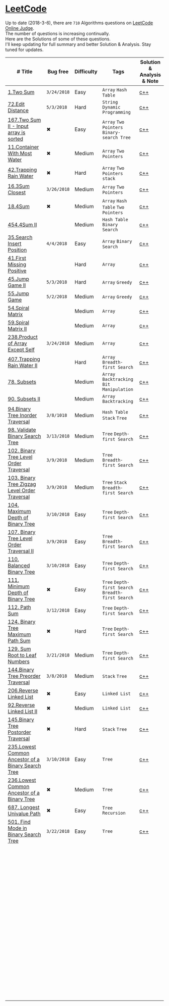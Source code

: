 # [LeetCode](https://leetcode.com/problemset/algorithms/)

Up to date (2018-3-6), there are `710` Algorithms questions on [LeetCode Online Judge](https://leetcode.com/).  
The number of questions is increasing continually.  
Here are the Solutions of some of these questions.  
I'll keep updating for full summary and better Solution & Analysis. 
Stay tuned for updates.

| # Title                                  | Bug free    | Difficulty | Tags                                     | Solution & Analysis & Note               |
| ---------------------------------------- | ----------- | ---------- | ---------------------------------------- | ---------------------------------------- |
| [1.Two Sum](https://leetcode.com/problems/two-sum/description/) | `3/24/2018` | Easy       | `Array` `Hash Table`                     | [c++](./C++/1.two-sum.cpp)               |
| [72.Edit Distance](https://leetcode.com/problems/edit-distance/description/) | `5/3/2018`         | Hard       | `String` `Dynamic Programming`           | [c++](./C++/72.edit-distance.cpp)        |
| [167.Two Sum II - Input array is sorted](https://leetcode.com/problems/two-sum-ii-input-array-is-sorted/description/) | ✖           | Easy       | `Array` `Two Pointers` `Binary-search Tree` | [c++](./C++/167.two-sum-ii-input-array-is-sorted.cpp) |
| [11.Container With Most Water](https://leetcode.com/problems/container-with-most-water/description/) | ✖           | Medium     | `Array` `Two Pointers`                   | [c++](./C++/11.container-with-most-water.cpp) |
| [42.Trapping Rain Water](https://leetcode.com/problems/trapping-rain-water/description/) | ✖           | Hard       | `Array` `Two Pointers`   `stack`         | [c++](./C++/42.trapping-rain-water/description.cpp) |
| [16.3Sum Closest](https://leetcode.com/problems/3sum-closest/description/) | `3/26/2018` | Medium     | `Array` `Two Pointers`                   | [c++](./C++/16.3sum-closest.cpp)         |
| [18.4Sum](https://leetcode.com/problems/4sum/description/) | ✖           | Medium     | `Array` `Hash Table` `Two Pointers`      | [c++](./C++/18.4sum.cpp)                 |
| [454.4Sum II](https://leetcode.com/problems/4sum-ii/description/) |             | Medium     | `Hash Table` `Binary Search`             | [c++](./C++/454.4sum-ii.cpp)             |
| [35.Search Insert Position](https://leetcode.com/problems/search-insert-position/description/) | `4/4/2018`  | Easy       | `Array`   `Binary Search`                | [c++](./C++/35.search-insert-position.cpp) |
| [41.First Missing Positive](https://leetcode.com/problems/first-missing-positive/description/) |             | Hard       | `Array`                                  | [c++](./C++/41.first-missing-positive.cpp) |
| [45.Jump Game II](https://leetcode.com/problems/jump-game-ii/description/) | `5/3/2018`          | Hard       | `Array` `Greedy`                         | [c++](./C++/45.jump-game-ii.cpp)         |
| [55.Jump Game](https://leetcode.com/problems/jump-game/description/) | `5/2/2018`  | Medium     | `Array` `Greedy`                         | [c++](./C++/55.jump-game.cpp)            |
| [54.Spiral Matrix](https://leetcode.com/problems/spiral-matrix/description/) |             | Medium     | `Array`                                  | [c++](./C++/59.spiral-matrix.cpp)        |
| [59.Spiral Matrix II](https://leetcode.com/problems/spiral-matrix-ii/description/) |             | Medium     | `Array`                                  | [c++](./C++/59.spiral-matrix-ii.cpp)     |
| [238.Product of Array Except Self](https://leetcode.com/problems/product-of-array-except-self/description/) | `3/24/2018` | Medium     | `Array`                                  | [c++](./C++/238.product-of-array-except-self.cpp) |
| [407.Trapping Rain Water II](https://leetcode.com/problems/trapping-rain-water-ii/description/) |             | Hard       | `Array` `Breadth-first Search`           | [c++](./C++/407.trapping-rain-water-ii/description.cpp) |
| [78. Subsets](https://leetcode.com/problems/subsets/description/) |             | Medium     | `Array` `Backtracking` `Bit Manipulation` | [c++](./C++/78.subsets.cpp)              |
| [90. Subsets II](https://leetcode.com/problems/subsets-ii/description/) |             | Medium     | `Array` `Backtracking`                   | [c++](./C++/78.subsets-ii.cpp)           |
| [94.Binary Tree Inorder Traversal](https://leetcode.com/problems/binary-tree-inorder-traversal/description/) | `3/8/1018`  | Medium     | `Hash Table` `Stack` `Tree`              | [c++](./C++/94.binary-tree-inorder-traversal.cpp) |
| [98. Validate Binary Search Tree](https://leetcode.com/problems/validate-binary-search-tree/description/) | `3/13/2018` | Medium     | `Tree` `Depth-first Search`              | [c++](./C++/98.validate-binary-search-tree.cpp) |
| [102. Binary Tree Level Order Traversal](https://leetcode.com/problems/binary-tree-level-order-traversal/description/) | `3/9/2018`  | Medium     | `Tree` `Breadth-first Search`            | [c++](./C++/102.binary-tree-level-order-traversal.cpp) |
| [103. Binary Tree Zigzag Level Order Traversal](https://leetcode.com/problems/binary-tree-zigzag-level-order-traversal/description/) | `3/9/2018`  | Medium     | `Tree` `Stack`  `Breadth-first Search`   | [c++](./C++/103.binary-tree-zigzag-level-order-traversal.cpp) |
| [104. Maximum Depth of Binary Tree](https://leetcode.com/problems/maximum-depth-of-binary-tree/description/) | `3/10/2018` | Easy       | `Tree` `Depth-first Search`              | [c++](./C++/104.maximum-depth-of-binary-tree.cpp) |
| [107. Binary Tree Level Order Traversal II](https://leetcode.com/problems/binary-tree-level-order-traversal-ii/description/) | `3/9/2018`  | Easy       | `Tree` `Breadth-first Search`            | [c++](./C++/107.binary-tree-level-order-traversal-ii.cpp) |
| [110. Balanced Binary Tree](https://leetcode.com/problems/balanced-binary-tree/description/) | `3/10/2018` | Easy       | `Tree` `Depth-first Search`              | [c++](./C++/110.balanced-binary-tree.cpp) |
| [111. Minimum Depth of Binary Tree](https://leetcode.com/problems/minimum-depth-of-binary-tree/description/) | ✖           | Easy       | `Tree` `Depth-first Search` `Breadth-first Search` | [c++](./C++/111.minimum-depth-of-binary-tree.cpp) |
| [112. Path Sum](https://leetcode.com/problems/path-sum/description/) | `3/12/2018` | Easy       | `Tree` `Depth-first Search`              | [c++](./C++/112.path-sum.cpp)            |
| [124. Binary Tree Maximum Path Sum](https://leetcode.com/problems/binary-tree-maximum-path-sum/description/) |       ✖       | Hard       | `Tree` `Depth-first Search`              |     [c++](./C++/124.binary-tree-maximum-path-sum.cpp)    
| [129. Sum Root to Leaf Numbers](https://leetcode.com/problems/sum-root-to-leaf-numbers/description/) |       `3/21/2018`     | Medium       | `Tree` `Depth-first Search`              |     [c++](./C++/129.sum-root-to-leaf-numbers.cpp)                               |
| [144.Binary Tree Preorder Traversal](https://leetcode.com/problems/binary-tree-preorder-traversal/description/) | `3/8/2018`  | Medium     | `Stack` `Tree`                           | [c++](./C++/144.binary-tree-preorder-traversal.cpp) |
| [206.Reverse Linked List](https://leetcode.com/problems/reverse-linked-list/description/) |    ✖        | Easy       | `Linked List`                          | [c++](./C++/206.reverse-linked-list.cpp) |
| [92.Reverse Linked List II](https://leetcode.com/problems/reverse-linked-list-ii/description/) |     ✖     | Medium      | `Linked List`                          | [c++](./C++/92.reverse-linked-list-ii.cpp) |
| [145.Binary Tree Postorder Traversal](https://leetcode.com/problems/binary-tree-postorder-traversal/description/) | ✖           | Hard       | `Stack` `Tree`                           | [c++](./C++/145.binary-tree-postorder-traversal.cpp) |
| [235.Lowest Common Ancestor of a Binary Search Tree](https://leetcode.com/problems/lowest-common-ancestor-of-a-binary-search-tree/description/) | `3/10/2018` | Easy | `Tree` | [c++](./C++/235.lowest-common-ancestor-of-a-binary-search-tree.cpp) |
| [236.Lowest Common Ancestor of a Binary Tree](https://leetcode.com/problems/lowest-common-ancestor-of-a-binary-tree/description/) | ✖           | Medium     | `Tree`                                   | [c++](./C++/236.lowest-common-ancestor-of-a-binary-tree.cpp) |
| [687. Longest Univalue Path](https://leetcode.com/problems/longest-univalue-path/description/) | ✖           | Easy       | `Tree` `Recursion`                       | [c++](./C++/687.longest-univalue-path.cpp) |
| [501. Find Mode in Binary Search Tree](https://leetcode.com/problems/find-mode-in-binary-search-tree/description/) |   `3/22/2018`          | Easy       | `Tree`                                   |    [c++](./C++/501.find-mode-in-binary-search-tree.cpp)                                      |
|                                          |             |            |                                          |                                          |
|                                          |             |            |                                          |                                          |
|                                          |             |            |                                          |                                          |
|                                          |             |            |                                          |                                          |
|                                          |             |            |                                          |                                          |
|                                          |             |            |                                          |                                          |
|                                          |             |            |                                          |                                          |
|                                          |             |            |                                          |                                          |
|                                          |             |            |                                          |                                          |
|                                          |             |            |                                          |                                          |
|                                          |             |            |                                          |                                          |
|                                          |             |            |                                          |                                          |
|                                          |             |            |                                          |                                          |
|                                          |             |            |                                          |                                          |
|                                          |             |            |                                          |                                          |
|                                          |             |            |                                          |                                          |
|                                          |             |            |                                          |                                          |
|                                          |             |            |                                          |                                          |
|                                          |             |            |                                          |                                          |
|                                          |             |            |                                          |                                          |
|                                          |             |            |                                          |                                          |
|                                          |             |            |                                          |                                          |
|                                          |             |            |                                          |                                          |
|                                          |             |            |                                          |                                          |
|                                          |             |            |                                          |                                          |
|                                          |             |            |                                          |                                          |
|                                          |             |            |                                          |                                          |
|                                          |             |            |                                          |                                          |
|                                          |             |            |                                          |                                          |
|                                          |             |            |                                          |                                          |
|                                          |             |            |                                          |                                          |
|                                          |             |            |                                          |                                          |
|                                          |             |            |                                          |                                          |
|                                          |             |            |                                          |                                          |
|                                          |             |            |                                          |                                          |
|                                          |             |            |                                          |                                          |
|                                          |             |            |                                          |                                          |
|                                          |             |            |                                          |                                          |
|                                          |             |            |                                          |                                          |
|                                          |             |            |                                          |                                          |
|                                          |             |            |                                          |                                          |
|                                          |             |            |                                          |                                          |
|                                          |             |            |                                          |                                          |
|                                          |             |            |                                          |                                          |
|                                          |             |            |                                          |                                          |
|                                          |             |            |                                          |                                          |
|                                          |             |            |                                          |                                          |
|                                          |             |            |                                          |                                          |
|                                          |             |            |                                          |                                          |
|                                          |             |            |                                          |                                          |
|                                          |             |            |                                          |                                          |
|                                          |             |            |                                          |                                          |
|                                          |             |            |                                          |                                          |
|                                          |             |            |                                          |                                          |
|                                          |             |            |                                          |                                          |
|                                          |             |            |                                          |                                          |
|                                          |             |            |                                          |                                          |
|                                          |             |            |                                          |                                          |
|                                          |             |            |                                          |                                          |
|                                          |             |            |                                          |                                          |
|                                          |             |            |                                          |                                          |
|                                          |             |            |                                          |                                          |
|                                          |             |            |                                          |                                          |
|                                          |             |            |                                          |                                          |
|                                          |             |            |                                          |                                          |
|                                          |             |            |                                          |                                          |
|                                          |             |            |                                          |                                          |
|                                          |             |            |                                          |                                          |
|                                          |             |            |                                          |                                          |
|                                          |             |            |                                          |                                          |
|                                          |             |            |                                          |                                          |
|                                          |             |            |                                          |                                          |
|                                          |             |            |                                          |                                          |
|                                          |             |            |                                          |                                          |
|                                          |             |            |                                          |                                          |
|                                          |             |            |                                          |                                          |
|                                          |             |            |                                          |                                          |
|                                          |             |            |                                          |                                          |
|                                          |             |            |                                          |                                          |
|                                          |             |            |                                          |                                          |
|                                          |             |            |                                          |                                          |
|                                          |             |            |                                          |                                          |



